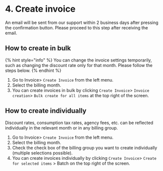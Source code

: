 # 4. Create invoice

An email will be sent from our support within 2 business days after pressing the confirmation button. Please proceed to this step after receiving the email.

## How to create in bulk

{% hint style="info" %}
You can change the invoice settings temporarily, such as changing the discount rate only for that month. Please follow the steps below.
{% endhint %}

1. Go to Invoice&gt; `Create Invoice` from the left menu.
2. Select the billing month.
3. You can create invoices in bulk by clicking `Create Invoice`&gt; `Invoice creation`&gt; `Bulk create for all items`  at the top right of the screen. 

## How to create individually

Discount rates, consumption tax rates, agency fees, etc. can be reflected individually in the relevant month or in any billing group.

1. Go to Invoice&gt; `Create Invoice` from the left menu.
2. Select the billing month.
3. Check the check box of the billing group you want to create individually \(multiple selections possible\).
4. You can create invoices individually by clicking `Create Invoice`&gt; `Create for selected items` &gt; Batch on the top right of the screen.

